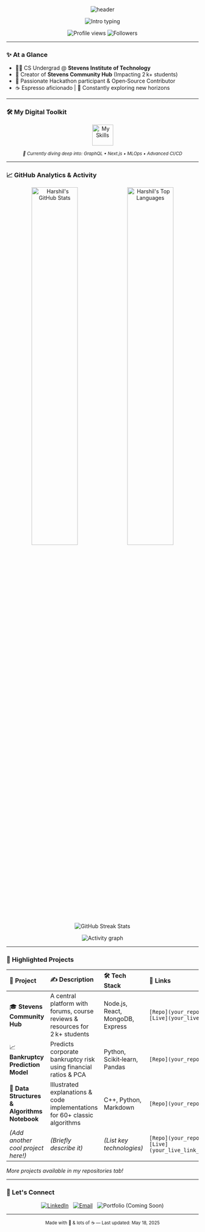 <p align="center">
  <img src="https://capsule-render.vercel.app/api?type=rect&height=200&text=Harshil%20C.%20Modh&fontAlign=50&fontSize=45&fontColor=ffffff&color=0:1e3c72,100:2a5298&desc=Full‑Stack%20🚀%20|%20ML%20Explorer%20🤖&descAlign=50&descAlignY=75&animation=fadeIn" alt="header" />
</p>

<p align="center">
  <img src="https://readme-typing-svg.herokuapp.com?center=true&vCenter=true&width=600&height=45&font=Fira+Code&size=24&duration=2800&pause=1000&color=1E3C72&vCenter=true&lines=👋+Hey+there!+Welcome+to+my+space.;⚡️+Solving+problems+with+code.;🌱+Building+something+new+every+day." alt="Intro typing" />
</p>

<p align="center">
  <img src="https://komarev.com/ghpvc/?username=harshilmodh&style=flat-square&color=blueviolet" alt="Profile views" />
  <img src="https://img.shields.io/github/followers/harshilmodh?label=Followers&style=flat-square&logo=github&color=2a5298" alt="Followers" />
</p>

---

### ✨ At a Glance

-   🧑‍💻 CS Undergrad @ **Stevens Institute of Technology**
-   🚀 Creator of **Stevens Community Hub** (Impacting 2 k+ students)
-   🤝 Passionate Hackathon participant & Open‑Source Contributor
-   ☕️ Espresso aficionado | 🧭 Constantly exploring new horizons

---

### 🛠️ My Digital Toolkit

<p align="center">
  <img src="https://skillicons.dev/icons?i=js,ts,react,nodejs,express,tailwind,mongodb,python,cpp,docker,git,aws,figma,vite&perline=7" height="55" alt="My Skills" />
</p>

<p align="center">
  <sup><i>🔬 Currently diving deep into: GraphQL • Next.js • MLOps • Advanced CI/CD</i></sup>
</p>

---

### 📈 GitHub Analytics & Activity

<p align="center">
  <img src="https://github-readme-stats.vercel.app/api?username=harshilmodh&show_icons=true&include_all_commits=true&count_private=true&hide_border=true&theme=tokyonight&icon_color=2a5298&text_color=e0e0e0&bg_color=1a1b27" width="49%" alt="Harshil's GitHub Stats" />
  <img src="https://github-readme-stats.vercel.app/api/top-langs/?username=harshilmodh&layout=compact&hide=css,html&hide_border=true&theme=tokyonight&text_color=e0e0e0&bg_color=1a1b27" width="49%" alt="Harshil's Top Languages" />
</p>

<p align="center">
  <img src="https://github-readme-streak-stats.herokuapp.com?user=harshilmodh&hide_border=true&date_format=M%20j%5B%2C%20Y%5D&theme=tokyonight&background=1a1b27&stroke=2a5298&ring=2a5298&fire=2a5298&currStreakNum=e0e0e0&sideNums=e0e0e0&currStreakLabel=e0e0e0&sideLabels=e0e0e0&dates=e0e0e0" width="calc(98% + 2px)" alt="GitHub Streak Stats" />
</p>

<p align="center">
  <img src="https://github-readme-activity-graph.vercel.app/graph?username=harshilmodh&theme=react-dark&hide_border=true&bg_color=1a1b27&color=e0e0e0&line=2a5298&point=ffffff" alt="Activity graph" />
</p>

---

### 🌟 Highlighted Projects

| 🚀 Project                                                                 | ✍️ Description                                                               | 🛠️ Tech Stack                     | 🔗 Links                                                                                               |
| :------------------------------------------------------------------------- | :--------------------------------------------------------------------------- | :-------------------------------- | :----------------------------------------------------------------------------------------------------- |
| 🎓 **Stevens Community Hub** | A central platform with forums, course reviews & resources for 2 k+ students | Node.js, React, MongoDB, Express  | `[Repo](your_repo_link_here)` `[Live](your_live_link_here)`                                            |
| 📈 **Bankruptcy Prediction Model** | Predicts corporate bankruptcy risk using financial ratios & PCA              | Python, Scikit‑learn, Pandas      | `[Repo](your_repo_link_here)`                                                                          |
| 📓 **Data Structures & Algorithms Notebook** | Illustrated explanations & code implementations for 60+ classic algorithms   | C++, Python, Markdown             | `[Repo](your_repo_link_here)`                                                                          |
| *(Add another cool project here!)* | *(Briefly describe it)* | *(List key technologies)* | `[Repo](your_repo_link_here)` `[Live](your_live_link_here_if_any)`                                      |

*More projects available in my repositories tab!*

---

### 🤝 Let's Connect

<p align="center">
  <a href="https://www.linkedin.com/in/harshil-modh-53a62a1a6/" target="_blank"><img src="https://img.shields.io/badge/LinkedIn-harshilmodh-0077B5?style=for-the-badge&logo=linkedin&logoColor=white" alt="LinkedIn"/></a>&nbsp;&nbsp;
  <a href="mailto:harshilmodh77@gmail.com"><img src="https://img.shields.io/badge/Email-harshilmodh77@gmail.com-D14836?style=for-the-badge&logo=gmail&logoColor=white" alt="Email"/></a>&nbsp;&nbsp;
  <img src="https://img.shields.io/badge/Portfolio-harshilmodh.dev_(Coming_Soon)-1e3c72?style=for-the-badge&logo=googlechrome&logoColor=white" alt="Portfolio (Coming Soon)"/>
</p>

---

<p align="center">
  <sub>Made with 💙 & lots of ☕️ — Last updated: May 18, 2025</sub>
</p>
